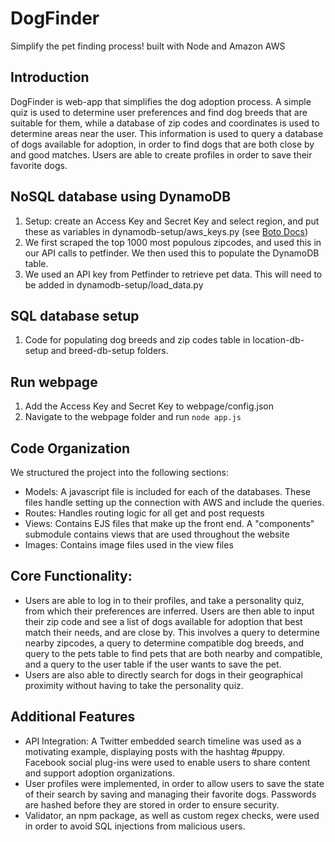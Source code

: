 # DogFinder
Simplify the pet finding process! built with Node and Amazon AWS

## Introduction
DogFinder is web-app that simplifies the dog adoption process. A simple quiz  is used to determine user preferences and find dog breeds that are suitable for them, while a database of zip codes and coordinates is used to determine areas near the user. This information is used to query a database of dogs available for adoption, in order to find dogs that are both close by and good matches. Users are able to create profiles in order to save their favorite dogs. 

## NoSQL database using DynamoDB
1. Setup: create an Access Key and Secret Key and select region, and put these as variables in dynamodb-setup/aws_keys.py (see [Boto Docs][boto])
2. We first scraped the top 1000 most populous zipcodes, and used this in our API calls to petfinder. We then used this to populate the DynamoDB table.
3. We used an API key from Petfinder to retrieve pet data. This will need to be added in dynamodb-setup/load_data.py

## SQL database setup
1. Code for populating dog breeds and zip codes table in location-db-setup and breed-db-setup folders.

## Run webpage
1. Add the Access Key and Secret Key to webpage/config.json 
2. Navigate to the webpage folder and run `node app.js`

## Code Organization

We structured the project into the following sections: 
- Models: A javascript file is included for each of the databases. These files handle setting up the connection with AWS and include the queries. 
- Routes: Handles routing logic for all get and post requests 
- Views: Contains EJS files that make up the front end. A "components" submodule contains views that are used throughout the website
- Images: Contains image files used in the view files 

## Core Functionality: 
- Users are able to log in to their profiles, and take a personality quiz, from which their preferences are inferred. Users are then able to input their zip code and see a list of dogs available for adoption that best match their needs, and are close by. This involves a query to determine nearby zipcodes, a query to determine compatible dog breeds, and query to the pets table to find pets that are both nearby and compatible, and a query to the user table if the user wants to save the pet.
- Users are also able to directly search for dogs in their geographical proximity without having to take the personality quiz. 

## Additional Features
- API Integration: A Twitter embedded search timeline was used as a motivating example, displaying posts with the hashtag \#puppy. Facebook social plug-ins were used to enable users to share content and support adoption organizations.
- User profiles were implemented, in order to allow users to save the state of their search by saving and managing their favorite dogs. Passwords are hashed before they are stored in order to ensure security. 
- Validator, an npm package, as well as custom regex checks, were used in order to avoid SQL injections from malicious users. 


[boto]: http://boto3.readthedocs.io/en/latest/guide/quickstart.html#configuration
